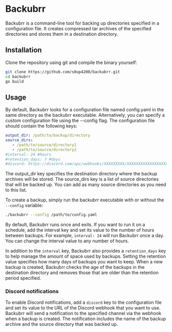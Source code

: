 # Backubrr

Backubrr is a command-line tool for backing up directories specified in a configuration file. It creates compressed tar archives of the specified directories and stores them in a destination directory.

## Installation

Clone the repository using git and compile the binary yourself:

```bash
git clone https://github.com/s0up4200/backubrr.git
cd backubrr
go build
```

## Usage

By default, Backubrr looks for a configuration file named config.yaml in the same directory as the backubrr executable. Alternatively, you can specify a custom configuration file using the --config flag. The configuration file should contain the following keys:

```yaml
output_dir: /path/to/backup/directory
source_dirs:
   - /path/to/source/directory1
   - /path/to/source/directory2
#interval: 24 #hours
#retention_days: 7 #days
#discord: https://discord.com/api/webhooks/XXXXXXXXX/XXXXXXXXXXXXXXXXXXXXXXXXXXXXXXXXXXXXXX

```

The output_dir key specifies the destination directory where the backup archives will be stored. The source_dirs key is a list of source directories that will be backed up. You can add as many source directories as you need to this list.

To create a backup, simply run the backubrr executable with or without the `--config` variable:

```bash
./backubrr --config /path/to/config.yaml
```

By default, Backubrr runs once and exits. If you want to run it on a schedule, add the interval key and set its value to the number of hours between backups. For example, `interval: 24` will run Backubrr once a day. You can change the interval value to any number of hours.

In addition to the `interval` key, Backubrr also provides a `retention_days` key to help manage the amount of space used by backups. Setting the retention value specifies how many days of backups you want to keep. When a new backup is created, Backubrr checks the age of the backups in the destination directory and removes those that are older than the retention period specified.


### Discord notifications
To enable Discord notifications, add a `discord` key to the configuration file and set its value to the URL of the Discord webhook that you want to use. Backubrr will send a notification to the specified channel via the webhook when a backup is created. The notification includes the name of the backup archive and the source directory that was backed up.